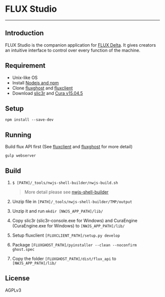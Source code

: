 # FLUX Studio
---

## Introduction

FLUX Studio is the companion application for [FLUX Delta](http://flux3dp.com). It gives creators an intuitive interface to control over every function of the machine.

## Requirement

* Unix-like OS
* Install [Nodejs and npm](https://docs.npmjs.com/getting-started/installing-node)
* Clone [fluxghost](https://github.com/flux3dp/fluxghost) and [fluxclient](https://github.com/flux3dp/fluxclient)
* Download [slic3r](http://slic3r.org/) and [Cura v15.04.5](https://ultimaker.com/en/products/cura-software/list)

## Setup
`npm install --save-dev`

## Running
Build flux API first (See [fluxclient](https://github.com/flux3dp/fluxclient/README.md) and [fluxghost](https://github.com/flux3dp/fluxghost/blob/master/README.md) for more detail)

`gulp webserver`

## Build

1. `$ [PATH]/_tools/nwjs-shell-builder/nwjs-build.sh`
    > More detail please see [nwjs-shell-builder](https://github.com/Gisto/nwjs-shell-builder)

1. Unzip file in `[PATH]/_tools/nwjs-shell-builder/TMP/output`

1. Unzip it and run `mkdir [NWJS_APP_PATH]/lib/`

1. Copy slic3r (slic3r-console.exe for Windows) and CuraEngine (CuraEngine.exe for Windows) to `[NWJS_APP_PATH]/lib/`

1. Setup fluxclient `[FLUXCLIENT_PATH]/setup.py develop`

1. Package `[FLUXGHOST_PATH]/pyinstaller --clean --noconfirm  ghost.spec`

1. Copy the folder `[FLUXGHOST_PATH]/dist/flux_api` to `[NWJS_APP_PATH]/lib/`

## License
AGPLv3